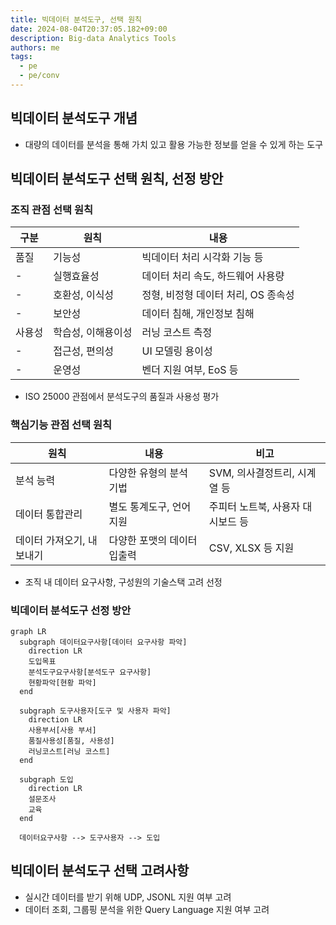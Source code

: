 ```yaml
---
title: 빅데이터 분석도구, 선택 원칙
date: 2024-08-04T20:37:05.182+09:00
description: Big-data Analytics Tools
authors: me
tags: 
  - pe
  - pe/conv 
---
```


## 빅데이터 분석도구 개념

- 대량의 데이터를 분석을 통해 가치 있고 활용 가능한 정보를 얻을 수 있게 하는 도구

## 빅데이터 분석도구 선택 원칙, 선정 방안

### 조직 관점 선택 원칙

| 구분 | 원칙 | 내용 |
| --- | --- | --- |
| 품질 | 기능성 | 빅데이터 처리 시각화 기능 등 |
| - | 실행효율성 | 데이터 처리 속도, 하드웨어 사용량 |
| - | 호환성, 이식성 | 정형, 비정형 데이터 처리, OS 종속성 |
| - | 보안성 | 데이터 침해, 개인정보 침해 |
| 사용성 | 학습성, 이해용이성 | 러닝 코스트 측정 |
| - | 접근성, 편의성 | UI 모델링 용이성 |
| - | 운영성 | 벤더 지원 여부, EoS 등 |

- ISO 25000 관점에서 분석도구의 품질과 사용성 평가

### 핵심기능 관점 선택 원칙

| 원칙 | 내용 | 비고 |
| --- | --- | --- |
| 분석 능력 | 다양한 유형의 분석 기법 | SVM, 의사결정트리, 시계열 등 |
| 데이터 통합관리 | 별도 통계도구, 언어 지원 | 주피터 노트북, 사용자 대시보드 등 |
| 데이터 가져오기, 내보내기 | 다양한 포맷의 데이터 입출력 | CSV, XLSX 등 지원 |

- 조직 내 데이터 요구사항, 구성원의 기술스택 고려 선정

### 빅데이터 분석도구 선정 방안

```mermaid
graph LR
  subgraph 데이터요구사항[데이터 요구사항 파악]
    direction LR
    도입목표
    분석도구요구사항[분석도구 요구사항]
    현황파악[현황 파악]
  end

  subgraph 도구사용자[도구 및 사용자 파악]
    direction LR
    사용부서[사용 부서]
    품질사용성[품질, 사용성]
    러닝코스트[러닝 코스트]
  end

  subgraph 도입
    direction LR
    설문조사
    교육
  end

  데이터요구사항 --> 도구사용자 --> 도입
```

## 빅데이터 분석도구 선택 고려사항

- 실시간 데이터를 받기 위해 UDP, JSONL 지원 여부 고려
- 데이터 조회, 그룹핑 분석을 위한 Query Language 지원 여부 고려
